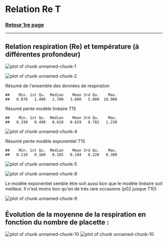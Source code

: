 Relation Re T
========================================================

### <a href="../TOC_VS.html"> Retour 1re page </a>

***





## Relation respiration (Re) et température (à différentes profondeur)

![plot of chunk unnamed-chunk-1](figure/unnamed-chunk-1.png) 


![plot of chunk unnamed-chunk-2](figure/unnamed-chunk-2.png) 


Résumé de l'ensemble des données de respiration


```
##    Min. 1st Qu.  Median    Mean 3rd Qu.    Max. 
##   0.076   1.400   2.700   3.600   5.000  18.900
```


Résumé pente modèle linéaire T15


```
##    Min. 1st Qu.  Median    Mean 3rd Qu.    Max. 
##   0.330   0.498   0.610   0.629   0.702   1.230
```

![plot of chunk unnamed-chunk-4](figure/unnamed-chunk-4.png) 


Résumé pente modèle exponentiel T15


```
##    Min. 1st Qu.  Median    Mean 3rd Qu.    Max. 
##   0.110   0.160   0.185   0.194   0.220   0.300
```

![plot of chunk unnamed-chunk-5](figure/unnamed-chunk-5.png) 










![plot of chunk unnamed-chunk-8](figure/unnamed-chunk-8.png) 


Le modèle exponentiel semble être soit aussi bon que le modèle linéaire soit meilleur. Il n'est moins bon qu'en de très rare occasions (p02 jusque T10)

![plot of chunk unnamed-chunk-9](figure/unnamed-chunk-9.png) 



## Évolution de la moyenne de la respiration en fonction du nombre de placette : 
![plot of chunk unnamed-chunk-10](figure/unnamed-chunk-101.png) ![plot of chunk unnamed-chunk-10](figure/unnamed-chunk-102.png) 


